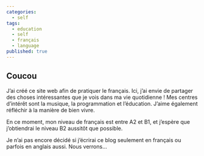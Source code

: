 ```yaml
---
categories:
  - self
tags:
  - education
  - self
  - français
  - language
published: true
---
```


## Coucou

J’ai créé ce site web afin de pratiquer le français. Ici, j’ai envie de partager des choses intéressantes que je vois dans ma vie quotidienne ! Mes centres d’intérêt sont la musique, la programmation et l’éducation. J’aime également réfléchir à la manière de bien vivre.

En ce moment, mon niveau de français est entre A2 et B1, et j’espère que j’obtiendrai le niveau B2 aussitôt que possible.

Je n’ai pas encore décidé si j’écrirai ce blog seulement en français ou parfois en anglais aussi. Nous verrons…
